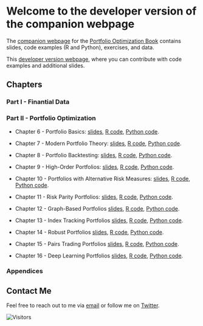 # Welcome to the developer version of the companion webpage

The [companion webpage](https://portfoliooptimizationbook.com) for the [Portfolio Optimization Book]() contains slides, code examples (R and Python), exercises, and data.

This [developer version webpage](https://github.com/portfoliooptimizationbook), where you can contribute with code examples and additional slides.


## Chapters

### Part I - Finantial Data


### Part II - Portfolio Optimization
- Chapter 6 - Portfolio Basics:
  [slides](), [R code](), [Python code]().

- Chapter 7 - Modern Portfolio Theory:
  [slides](), [R code](), [Python code]().
  
- Chapter 8 - Portfolio Backtesting:
  [slides](), [R code](), [Python code]().
  
- Chapter 9 - High-Order Portfolios:
  [slides](), [R code](), [Python code]().
    
- Chapter 10 - Portfolios with Alternative Risk Measures:
  [slides](), [R code](), [Python code]().
    
- Chapter 11 - Risk Parity Portfolios:
  [slides](), [R code](), [Python code]().
  
- Chapter 12 - Graph-Based Portfolios
  [slides](), [R code](), [Python code]().
  
- Chapter 13 - Index Tracking Portfolios
  [slides](), [R code](), [Python code]().
   
- Chapter 14 - Robust Portfolios
  [slides](), [R code](), [Python code]().
  
- Chapter 15 - Pairs Trading Portfolios
  [slides](), [R code](), [Python code]().
  
- Chapter 16 - Deep Learning Portfolios
  [slides](), [R code](), [Python code]().



### Appendices





## Contact Me

Feel free to reach out to me via [email](mailto:daniel.p.palomar@gmail.com) or follow me on [Twitter](https://twitter.com/danielppalomar).

![Visitors](https://visitor-badge.laobi.icu/badge?page_id=portfoliooptimizationbook.com)

